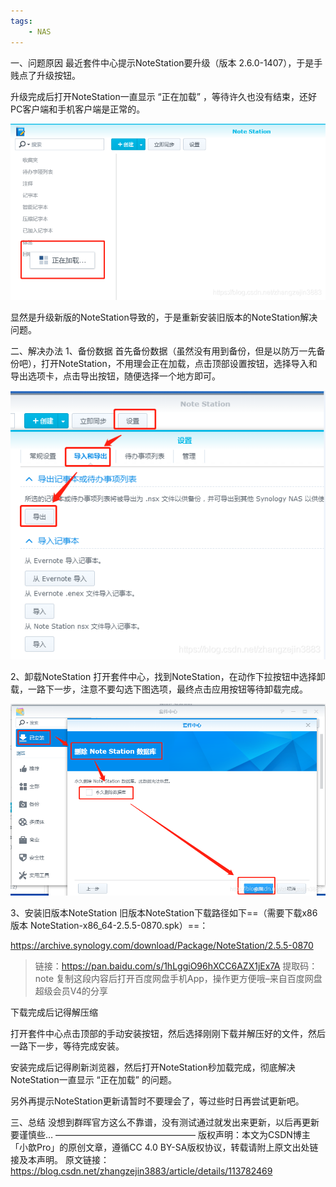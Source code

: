 ```yaml
---
tags:
    - NAS
---
```


一、问题原因
最近套件中心提示NoteStation要升级（版本 2.6.0-1407），于是手贱点了升级按钮。

升级完成后打开NoteStation一直显示 “正在加载” ，等待许久也没有结束，还好PC客户端和手机客户端是正常的。

![正在加载](/img-post/开发/NAS/群晖NOTESTATION一直显示“正在加载”解决方法（适用黑白群晖）.assets/watermark,type_ZmFuZ3poZW5naGVpdGk,shadow_10,text_aHR0cHM6Ly9ibG9nLmNzZG4ubmV0L3poYW5nemVqaW4zODgz,size_16,color_FFFFFF,t_70-20210610094124479.png)

显然是升级新版的NoteStation导致的，于是重新安装旧版本的NoteStation解决问题。

二、解决办法
1、备份数据
首先备份数据（虽然没有用到备份，但是以防万一先备份吧），打开NoteStation，不用理会正在加载，点击顶部设置按钮，选择导入和导出选项卡，点击导出按钮，随便选择一个地方即可。

![NoteStation备份数据](/img-post/开发/NAS/群晖NOTESTATION一直显示“正在加载”解决方法（适用黑白群晖）.assets/watermark,type_ZmFuZ3poZW5naGVpdGk,shadow_10,text_aHR0cHM6Ly9ibG9nLmNzZG4ubmV0L3poYW5nemVqaW4zODgz,size_16,color_FFFFFF,t_70.png)

2、卸载NoteStation
打开套件中心，找到NoteStation，在动作下拉按钮中选择卸载，一路下一步，注意不要勾选下图选项，最终点击应用按钮等待卸载完成。

![卸载NoteStation](/img-post/开发/NAS/群晖NOTESTATION一直显示“正在加载”解决方法（适用黑白群晖）.assets/watermark,type_ZmFuZ3poZW5naGVpdGk,shadow_10,text_aHR0cHM6Ly9ibG9nLmNzZG4ubmV0L3poYW5nemVqaW4zODgz,size_16,color_FFFFFF,t_70-20210610094124487.png)

3、安装旧版本NoteStation
旧版本NoteStation下载路径如下==（需要下载x86版本 NoteStation-x86_64-2.5.5-0870.spk）==：

https://archive.synology.com/download/Package/NoteStation/2.5.5-0870

> 链接：https://pan.baidu.com/s/1hLggiO96hXCC6AZX1jEx7A
> 提取码：note
> 复制这段内容后打开百度网盘手机App，操作更方便哦–来自百度网盘超级会员V4的分享

下载完成后记得解压缩

打开套件中心点击顶部的手动安装按钮，然后选择刚刚下载并解压好的文件，然后一路下一步，等待完成安装。

安装完成后记得刷新浏览器，然后打开NoteStation秒加载完成，彻底解决NoteStation一直显示 “正在加载” 的问题。

另外再提示NoteStation更新请暂时不要理会了，等过些时日再尝试更新吧。

三、总结
没想到群晖官方这么不靠谱，没有测试通过就发出来更新，以后再更新要谨慎些…
————————————————
版权声明：本文为CSDN博主「小歆Pro」的原创文章，遵循CC 4.0 BY-SA版权协议，转载请附上原文出处链接及本声明。
原文链接：https://blog.csdn.net/zhangzejin3883/article/details/113782469